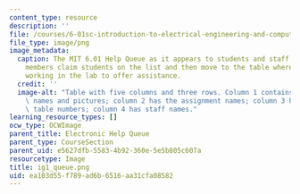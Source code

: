 ```yaml
---
content_type: resource
description: ''
file: /courses/6-01sc-introduction-to-electrical-engineering-and-computer-science-i-spring-2011/ea103d55f789ad6b6516aa31cfa08582_ig1_queue.png
file_type: image/png
image_metadata:
  caption: The MIT 6.01 Help Queue as it appears to students and staff online. Staff
    members claim students on the list and then move to the table where students are
    working in the lab to offer assistance.
  credit: ''
  image-alt: "Table with five columns and three rows. Column 1 contains students'\
    \ names and pictures; column 2 has the assignment names; column 3 has students\u2019\
    \ table numbers; column 4 has staff names."
learning_resource_types: []
ocw_type: OCWImage
parent_title: Electronic Help Queue
parent_type: CourseSection
parent_uid: e5627dfb-5583-4b92-360e-5e5b805c607a
resourcetype: Image
title: ig1_queue.png
uid: ea103d55-f789-ad6b-6516-aa31cfa08582
---
```

